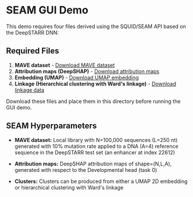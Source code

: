 # SEAM GUI Demo

This demo requires four files derived using the SQUID/SEAM API based on the DeepSTARR DNN:

## Required Files

1. **MAVE dataset** - [Download MAVE dataset](https://drive.google.com/file/d/1YcItpu1zSkO2m7LVwkuZdcrmlmJLR3gJ/view?usp=sharing)
2. **Attribution maps (DeepSHAP)** - [Download attribution maps](https://drive.google.com/file/d/1jWShhFzBhxJ22DUNxjDIVFOrzuf-7i0P/view?usp=sharing)
3. **Embedding (UMAP)** - [Download UMAP embedding](https://drive.google.com/file/d/1pk1UQ5-HE2thrYTqGyJ2nFGVpIC-lBHU/view?usp=sharing)
4. **Linkage (Hierarchical clustering with Ward's linkage)** - [Download linkage data](https://drive.google.com/file/d/1Qqc6FOBq4C31TiMekTXxvati3XNSWTaN/view?usp=sharing)

Download these files and place them in this directory before running the GUI demo.

## SEAM Hyperparameters

- **MAVE dataset:** Local library with N=100,000 sequences (L=250 nt) generated with 10% mutation rate applied to a DNA (A=4) reference sequence in the DeepSTARR test set (an enhancer at index 22612)

- **Attribution maps:** DeepSHAP attribution maps of shape=(N,L,A), generated with respect to the Developmental head (task 0)

- **Clusters:** Clusters can be produced from either a UMAP 2D embedding or hierarchical clustering with Ward's linkage